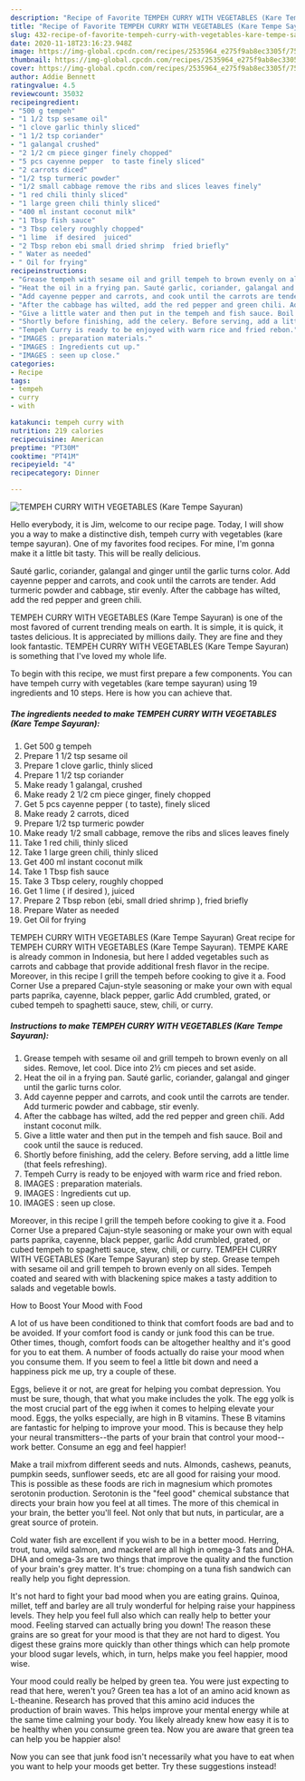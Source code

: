 ```yaml
---
description: "Recipe of Favorite TEMPEH CURRY WITH VEGETABLES (Kare Tempe Sayuran)"
title: "Recipe of Favorite TEMPEH CURRY WITH VEGETABLES (Kare Tempe Sayuran)"
slug: 432-recipe-of-favorite-tempeh-curry-with-vegetables-kare-tempe-sayuran
date: 2020-11-18T23:16:23.948Z
image: https://img-global.cpcdn.com/recipes/2535964_e275f9ab8ec3305f/751x532cq70/tempeh-curry-with-vegetables-kare-tempe-sayuran-recipe-main-photo.jpg
thumbnail: https://img-global.cpcdn.com/recipes/2535964_e275f9ab8ec3305f/751x532cq70/tempeh-curry-with-vegetables-kare-tempe-sayuran-recipe-main-photo.jpg
cover: https://img-global.cpcdn.com/recipes/2535964_e275f9ab8ec3305f/751x532cq70/tempeh-curry-with-vegetables-kare-tempe-sayuran-recipe-main-photo.jpg
author: Addie Bennett
ratingvalue: 4.5
reviewcount: 35032
recipeingredient:
- "500 g tempeh"
- "1 1/2 tsp sesame oil"
- "1 clove garlic thinly sliced"
- "1 1/2 tsp coriander"
- "1 galangal crushed"
- "2 1/2 cm piece ginger finely chopped"
- "5 pcs cayenne pepper  to taste finely sliced"
- "2 carrots diced"
- "1/2 tsp turmeric powder"
- "1/2 small cabbage remove the ribs and slices leaves finely"
- "1 red chili thinly sliced"
- "1 large green chili thinly sliced"
- "400 ml instant coconut milk"
- "1 Tbsp fish sauce"
- "3 Tbsp celery roughly chopped"
- "1 lime  if desired  juiced"
- "2 Tbsp rebon ebi small dried shrimp  fried briefly"
- " Water as needed"
- " Oil for frying"
recipeinstructions:
- "Grease tempeh with sesame oil and grill tempeh to brown evenly on all sides. Remove, let cool. Dice into 2½ cm pieces and set aside."
- "Heat the oil in a frying pan. Sauté garlic, coriander, galangal and ginger until the garlic turns color."
- "Add cayenne pepper and carrots, and cook until the carrots are tender. Add turmeric powder and cabbage, stir evenly."
- "After the cabbage has wilted, add the red pepper and green chili. Add instant coconut milk."
- "Give a little water and then put in the tempeh and fish sauce. Boil and cook until the sauce is reduced."
- "Shortly before finishing, add the celery. Before serving, add a little lime (that feels refreshing)."
- "Tempeh Curry is ready to be enjoyed with warm rice and fried rebon."
- "IMAGES : preparation materials."
- "IMAGES : Ingredients cut up."
- "IMAGES : seen up close."
categories:
- Recipe
tags:
- tempeh
- curry
- with

katakunci: tempeh curry with 
nutrition: 219 calories
recipecuisine: American
preptime: "PT30M"
cooktime: "PT41M"
recipeyield: "4"
recipecategory: Dinner

---
```



![TEMPEH CURRY WITH VEGETABLES (Kare Tempe Sayuran)](https://img-global.cpcdn.com/recipes/2535964_e275f9ab8ec3305f/751x532cq70/tempeh-curry-with-vegetables-kare-tempe-sayuran-recipe-main-photo.jpg)

Hello everybody, it is Jim, welcome to our recipe page. Today, I will show you a way to make a distinctive dish, tempeh curry with vegetables (kare tempe sayuran). One of my favorites food recipes. For mine, I'm gonna make it a little bit tasty. This will be really delicious.

Sauté garlic, coriander, galangal and ginger until the garlic turns color. Add cayenne pepper and carrots, and cook until the carrots are tender. Add turmeric powder and cabbage, stir evenly. After the cabbage has wilted, add the red pepper and green chili.

TEMPEH CURRY WITH VEGETABLES (Kare Tempe Sayuran) is one of the most favored of current trending meals on earth. It is simple, it is quick, it tastes delicious. It is appreciated by millions daily. They are fine and they look fantastic. TEMPEH CURRY WITH VEGETABLES (Kare Tempe Sayuran) is something that I've loved my whole life.


To begin with this recipe, we must first prepare a few components. You can have tempeh curry with vegetables (kare tempe sayuran) using 19 ingredients and 10 steps. Here is how you can achieve that.

<!--inarticleads1-->

##### The ingredients needed to make TEMPEH CURRY WITH VEGETABLES (Kare Tempe Sayuran):

1. Get 500 g tempeh
1. Prepare 1 1/2 tsp sesame oil
1. Prepare 1 clove garlic, thinly sliced
1. Prepare 1 1/2 tsp coriander
1. Make ready 1 galangal, crushed
1. Make ready 2 1/2 cm piece ginger, finely chopped
1. Get 5 pcs cayenne pepper ( to taste), finely sliced
1. Make ready 2 carrots, diced
1. Prepare 1/2 tsp turmeric powder
1. Make ready 1/2 small cabbage, remove the ribs and slices leaves finely
1. Take 1 red chili, thinly sliced
1. Take 1 large green chili, thinly sliced
1. Get 400 ml instant coconut milk
1. Take 1 Tbsp fish sauce
1. Take 3 Tbsp celery, roughly chopped
1. Get 1 lime ( if desired ), juiced
1. Prepare 2 Tbsp rebon (ebi, small dried shrimp ), fried briefly
1. Prepare  Water as needed
1. Get  Oil for frying


TEMPEH CURRY WITH VEGETABLES (Kare Tempe Sayuran) Great recipe for TEMPEH CURRY WITH VEGETABLES (Kare Tempe Sayuran). TEMPE KARE is already common in Indonesia, but here I added vegetables such as carrots and cabbage that provide additional fresh flavor in the recipe. Moreover, in this recipe I grill the tempeh before cooking to give it a. Food Corner Use a prepared Cajun-style seasoning or make your own with equal parts paprika, cayenne, black pepper, garlic Add crumbled, grated, or cubed tempeh to spaghetti sauce, stew, chili, or curry. 

<!--inarticleads2-->

##### Instructions to make TEMPEH CURRY WITH VEGETABLES (Kare Tempe Sayuran):

1. Grease tempeh with sesame oil and grill tempeh to brown evenly on all sides. Remove, let cool. Dice into 2½ cm pieces and set aside.
1. Heat the oil in a frying pan. Sauté garlic, coriander, galangal and ginger until the garlic turns color.
1. Add cayenne pepper and carrots, and cook until the carrots are tender. Add turmeric powder and cabbage, stir evenly.
1. After the cabbage has wilted, add the red pepper and green chili. Add instant coconut milk.
1. Give a little water and then put in the tempeh and fish sauce. Boil and cook until the sauce is reduced.
1. Shortly before finishing, add the celery. Before serving, add a little lime (that feels refreshing).
1. Tempeh Curry is ready to be enjoyed with warm rice and fried rebon.
1. IMAGES : preparation materials.
1. IMAGES : Ingredients cut up.
1. IMAGES : seen up close.


Moreover, in this recipe I grill the tempeh before cooking to give it a. Food Corner Use a prepared Cajun-style seasoning or make your own with equal parts paprika, cayenne, black pepper, garlic Add crumbled, grated, or cubed tempeh to spaghetti sauce, stew, chili, or curry. TEMPEH CURRY WITH VEGETABLES (Kare Tempe Sayuran) step by step. Grease tempeh with sesame oil and grill tempeh to brown evenly on all sides. Tempeh coated and seared with with blackening spice makes a tasty addition to salads and vegetable bowls. 

How to Boost Your Mood with Food


A lot of us have been conditioned to think that comfort foods are bad and to be avoided. If your comfort food is candy or junk food this can be true. Other times, though, comfort foods can be altogether healthy and it's good for you to eat them. A number of foods actually do raise your mood when you consume them. If you seem to feel a little bit down and need a happiness pick me up, try a couple of these.

Eggs, believe it or not, are great for helping you combat depression. You must be sure, though, that what you make includes the yolk. The egg yolk is the most crucial part of the egg iwhen it comes to helping elevate your mood. Eggs, the yolks especially, are high in B vitamins. These B vitamins are fantastic for helping to improve your mood. This is because they help your neural transmitters--the parts of your brain that control your mood--work better. Consume an egg and feel happier!

Make a trail mixfrom different seeds and nuts. Almonds, cashews, peanuts, pumpkin seeds, sunflower seeds, etc are all good for raising your mood. This is possible as these foods are rich in magnesium which promotes serotonin production. Serotonin is the "feel good" chemical substance that directs your brain how you feel at all times. The more of this chemical in your brain, the better you'll feel. Not only that but nuts, in particular, are a great source of protein.

Cold water fish are excellent if you wish to be in a better mood. Herring, trout, tuna, wild salmon, and mackerel are all high in omega-3 fats and DHA. DHA and omega-3s are two things that improve the quality and the function of your brain's grey matter. It's true: chomping on a tuna fish sandwich can really help you fight depression. 

It's not hard to fight your bad mood when you are eating grains. Quinoa, millet, teff and barley are all truly wonderful for helping raise your happiness levels. They help you feel full also which can really help to better your mood. Feeling starved can actually bring you down! The reason these grains are so great for your mood is that they are not hard to digest. You digest these grains more quickly than other things which can help promote your blood sugar levels, which, in turn, helps make you feel happier, mood wise.

Your mood could really be helped by green tea. You were just expecting to read that here, weren't you? Green tea has a lot of an amino acid known as L-theanine. Research has proved that this amino acid induces the production of brain waves. This helps improve your mental energy while at the same time calming your body. You likely already knew how easy it is to be healthy when you consume green tea. Now you are aware that green tea can help you be happier also!

Now you can see that junk food isn't necessarily what you have to eat when you want to help your moods get better. Try  these suggestions  instead!

